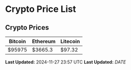# Crypto Price List

## Crypto Prices
| Bitcoin | Ethereum | Litecoin |
| ------- | -------- | -------- |
| $95975 | $3665.3 | $97.32 |
**Last Updated:** 2024-11-27 23:57 UTC
**Last Updated:** $DATE$
